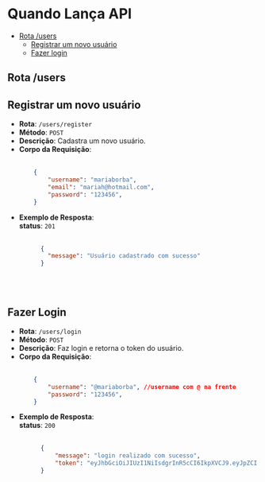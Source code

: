 # Quando Lança API
- [Rota /users](#rotausers)
  - [Registrar um novo usuário](#registrarusuario)
  - [Fazer login](#fazerlogin)
 

## Rota /users
<a name="#rotausers"></a>
## Registrar um novo usuário
- **Rota**: `/users/register`
- **Método**: `POST`
- **Descrição**: Cadastra um novo usuário.
- **Corpo da Requisição**:
  </br></br>
    ```json
        {
            "username": "mariaborba",
            "email": "mariah@hotmail.com",
            "password": "123456",
        }
    ```
- **Exemplo de Resposta**:
  </br>
  **status**: `201`
  </br></br>
  ```json
        {
          "message": "Usuário cadastrado com sucesso"
        }
    ```

</br></br>
## Fazer Login
- **Rota**: `/users/login`
- **Método**: `POST`
- **Descrição**: Faz login e retorna o token do usuário.
- **Corpo da Requisição**:
  </br></br>
    ```json
        {
            "username": "@mariaborba", //username com @ na frente
            "password": "123456",
        }
    ```
- **Exemplo de Resposta**:
  </br>
  **status**: `200`
  </br></br>
  ```json
        {
        	"message": "login realizado com sucesso",
        	"token": "eyJhbGciOiJIUzI1NiIsdgrInR5cCI6IkpXVCJ9.eyJpZCIZiYzk4MzRlL4h68jItNDUzMy1hZThjLTgxYmE1MjU0ZDc1YiIsImlhdCI6MTcxODY4MjgxNH0.vlOyNwfTr6hMBqA6Dru3P6s3_85GjkiaiIw7RMLAuNg"
        }
    ```
